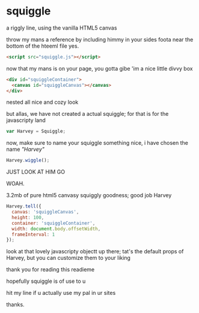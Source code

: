 # squiggle
a riggly line, using the vanilla HTML5 canvas

throw my mans a reference by including himmy in your sides foota near the bottom of the hteeml file yes.

```html
<script src="squiggle.js"></script>
```

now that my mans is on your page, you gotta gibe 'im a nice little divvy box

```html
<div id="squiggleContainer">
  <canvas id="squiggleCanvas"></canvas>
</div>
```

nested all nice and cozy look

but allas, we have not created a actual squiggle; for that is for the javascripty land

```javascript
var Harvey = Squiggle;
```

now, make sure to name your squiggle something nice, i have chosen the name *"Harvey"*

```javascript
Harvey.wiggle();
```

JUST LOOK AT HIM GO

WOAH.

3.2mb of pure html5 canvasy squiggly goodness; good job Harvey

```javascript
Harvey.tell({
  canvas: 'squiggleCanvas',
  height: 100,
  container: 'squiggleContainer',
  width: document.body.offsetWidth,
  frameInterval: 1
});
```

look at that lovely javascripty objectt up there; tat's the default props of Harvey, but you can customize them to your liking

thank you for reading this readieme

hopefully squiggle is of use to u

hit my line if u actually use my pal in ur sites

thanks.
